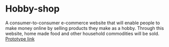# Hobby-shop
 A consumer-to-consumer e-commerce website that will enable people to make money online by selling products they make as a hobby. Through this website, home made food and other household commodities will be sold. [Prototype link](https://www.figma.com/proto/ovmBnqIRETlDpUTIqPEg1t/The-Hobby-Shop?node-id=31-35&starting-point-node-id=313%3A6&scaling=scale-down&mode=design&t=RzVjzluNj0D94EsO-1)
